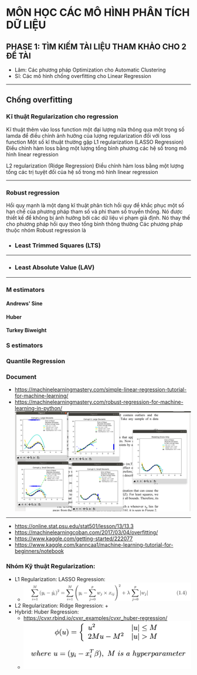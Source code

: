 # MÔN HỌC CÁC MÔ HÌNH PHÂN TÍCH DỮ LIỆU

## PHASE 1: TÌM KIẾM TÀI LIỆU THAM KHẢO CHO 2 ĐỀ TÀI

+ Lâm: Các phương pháp Optimization cho Automatic Clustering
+ Sĩ: Các mô hình chống overfitting cho Linear Regression

___

## Chống overfitting

### Kĩ thuật Regularization cho regression

Kĩ thuật thêm vào loss function một đại lượng nữa thông qua một trọng số lamda để điều chỉnh ảnh hưởng của lượng
regularization đối với loss function Một số kĩ thuật thường gặp L1 regularization (LASSO Regression)
Điều chỉnh hàm loss bằng một lượng tổng bình phương các hệ số trong mô hình linear regression

L2 regularization (Ridge Regression)
Điều chỉnh hàm loss bằng một lượng tổng các trị tuyệt đối của hệ số trong mô hình linear regression
___

### Robust regression

Hồi quy mạnh là một dạng kĩ thuật phân tích hồi quy để khắc phục một số hạn chế của phương pháp tham số và phi tham số
truyền thống. Nó được thiết kế để không bị ảnh hưởng bởi các dữ liệu vi phạm giả định. Nó thay thế cho phương pháp hồi
quy theo tổng bình thông thường Các phương pháp thuộc nhóm Robust regression là

+ ### Least Trimmed Squares (LTS)

___

+ ### Least Absolute Value (LAV)

___

### M estimators

#### Andrews' Sine

#### Huber

#### Turkey Biweight

### S estimators

### Quantile Regression

### Document

+ https://machinelearningmastery.com/simple-linear-regression-tutorial-for-machine-learning/
+ https://machinelearningmastery.com/robust-regression-for-machine-learning-in-python/
  ![img.png](images/plot_robust_fit.png)
____

+ https://online.stat.psu.edu/stat501/lesson/13/13.3
+ https://machinelearningcoban.com/2017/03/04/overfitting/
+ https://www.kaggle.com/getting-started/222077
+ https://www.kaggle.com/kanncaa1/machine-learning-tutorial-for-beginners/notebook

### Nhóm Kỹ thuật Regularization:

+ L1 Regularization: LASSO Regression:
    + ![img.png](images/LASSO_fomular.png)
+ L2 Regularization: Ridge Regression:
    +
+ Hybrid: Huber Regression:
    + https://cvxr.rbind.io/cvxr_examples/cvxr_huber-regression/
    + ![](images/HUBER_formular.png)